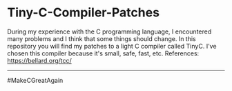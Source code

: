 # Tiny-C-Compiler-Patches
During my experience with the C programming language, I encountered many problems and I think that some things should change. In this repository you will find my patches to a light C compiler called TinyC. I've chosen this compiler because it's small, safe, fast, etc. References: https://bellard.org/tcc/


---
#MakeCGreatAgain
